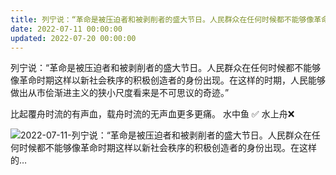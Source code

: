 ```yaml
---
title: 列宁说：“革命是被压迫者和被剥削者的盛大节日。人民群众在任何时候都不能够像革命时期这样以新社会秩序的积极创造者的身份出现。在这样的…
date: 2022-07-11 00:00:00
updated: 2022-07-20 00:00:00
---
```


列宁说：“革命是被压迫者和被剥削者的盛大节日。人民群众在任何时候都不能够像革命时期这样以新社会秩序的积极创造者的身份出现。在这样的时期，人民能够做出从市侩渐进主义的狭小尺度看来是不可思议的奇迹。”

比起覆舟时流的有声血，载舟时流的无声血更多更痛。
水中鱼 ✅
水上舟❌

![2022-07-11-列宁说：“革命是被压迫者和被剥削者的盛大节日。人民群众在任何时候都不能够像革命时期这样以新社会秩序的积极创造者的身份出现。在这样的…](assets/2022-07-11-列宁说：“革命是被压迫者和被剥削者的盛大节日。人民群众在任何时候都不能够像革命时期这样以新社会秩序的积极创造者的身份出现。在这样的….jpeg)

